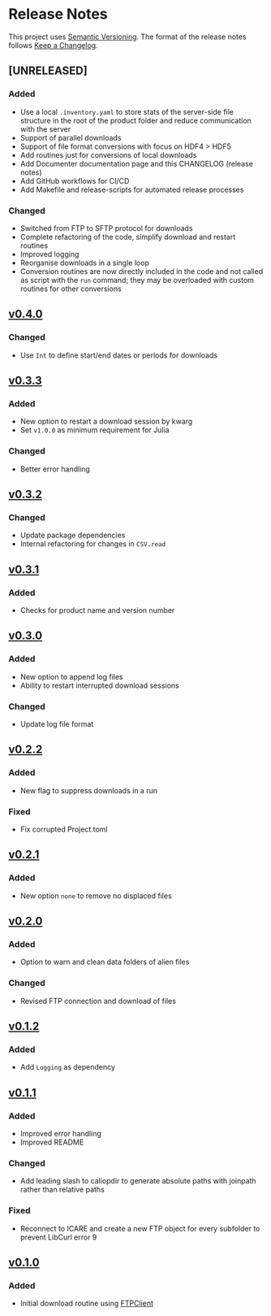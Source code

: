 # Release Notes

This project uses [Semantic Versioning](https://semver.org/spec/v2.0.0.html).
The format of the release notes follows [Keep a Changelog](https://keepachangelog.com/en/1.0.0/).

## [UNRELEASED]

### Added

- Use a local `.inventory.yaml` to store stats of the server-side file structure
  in the root of the product folder and reduce communication with the server
- Support of parallel downloads
- Support of file format conversions with focus on HDF4 > HDF5
- Add routines just for conversions of local downloads
- Add Documenter documentation page and this CHANGELOG (release notes)
- Add GitHub workflows for CI/CD
- Add Makefile and release-scripts for automated release processes

### Changed

- Switched from FTP to SFTP protocol for downloads
- Complete refactoring of the code, simplify download and restart routines
- Improved logging
- Reorganise downloads in a single loop
- Conversion routines are now directly included in the code and not called as script with the
  `run` command; they may be overloaded with custom routines for other conversions

## [v0.4.0]

### Changed

- Use `Int` to define start/end dates or periods for downloads

## [v0.3.3]

### Added

- New option to restart a download session by kwarg
- Set `v1.0.0` as minimum requirement for Julia

### Changed

- Better error handling

## [v0.3.2]

### Changed

- Update package dependencies
- Internal refactoring for changes in `CSV.read`

## [v0.3.1]

### Added

- Checks for product name and version number

## [v0.3.0]

### Added

- New option to append log files
- Ability to restart interrupted download sessions

### Changed

- Update log file format

## [v0.2.2]

### Added

- New flag to suppress downloads in a run

### Fixed

- Fix corrupted Project.toml

## [v0.2.1]

### Added

- New option `none` to remove no displaced files

## [v0.2.0]

### Added

- Option to warn and clean data folders of alien files

### Changed

- Revised FTP connection and download of files

## [v0.1.2]

### Added

- Add `Logging` as dependency

## [v0.1.1]

### Added

- Improved error handling
- Improved README

### Changed

- Add leading slash to caliopdir to generate absolute paths with joinpath
rather than relative paths

### Fixed

- Reconnect to ICARE and create a new FTP object for every subfolder to
prevent LibCurl error 9

## [v0.1.0]

### Added

- Initial download routine using [FTPClient](https://github.com/invenia/FTPClient.jl.git)


<!-- Links generated by Changelog.jl -->

[v0.1.0]: https://github.com/LIM-AeroCloud/ICARE.jl/releases/tag/v0.1.0
[v0.1.1]: https://github.com/LIM-AeroCloud/ICARE.jl/releases/tag/v0.1.1
[v0.1.2]: https://github.com/LIM-AeroCloud/ICARE.jl/releases/tag/v0.1.2
[v0.2.0]: https://github.com/LIM-AeroCloud/ICARE.jl/releases/tag/v0.2.0
[v0.2.1]: https://github.com/LIM-AeroCloud/ICARE.jl/releases/tag/v0.2.1
[v0.2.2]: https://github.com/LIM-AeroCloud/ICARE.jl/releases/tag/v0.2.2
[v0.3.0]: https://github.com/LIM-AeroCloud/ICARE.jl/releases/tag/v0.3.0
[v0.3.1]: https://github.com/LIM-AeroCloud/ICARE.jl/releases/tag/v0.3.1
[v0.3.2]: https://github.com/LIM-AeroCloud/ICARE.jl/releases/tag/v0.3.2
[v0.3.3]: https://github.com/LIM-AeroCloud/ICARE.jl/releases/tag/v0.3.3
[v0.4.0]: https://github.com/LIM-AeroCloud/ICARE.jl/releases/tag/v0.4.0
